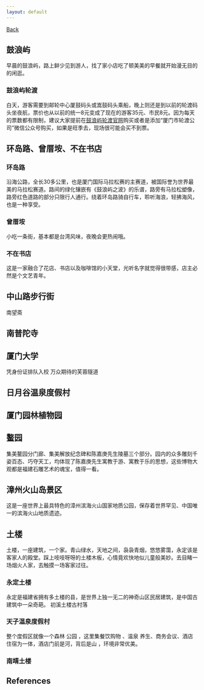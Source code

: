 ```yaml
---
layout: default
---
```


[Back](./)

## 鼓浪屿
早晨的鼓浪屿，路上鲜少见到游人，找了家小店吃了顿美美的早餐就开始漫无目的的闲逛。

### 鼓浪屿轮渡
白天，游客需要到邮轮中心厦鼓码头或嵩鼓码头乘船，晚上则还是到以前的轮渡码头坐夜航，票价也从以前的统一8元变成了现在的游客35元、市民8元。因为每天的票数都有限制，建议大家提前在[鼓浪屿轮渡官网][travel:1]购买或者是添加“厦门市轮渡公司”微信公众号购买，如果是旺季去，现场很可能会买不到票。



## 环岛路、曾厝垵、不在书店
### 环岛路
沿海公路，全长30多公里，也是厦门国际马拉松赛的主赛道，被国际誉为世界最美的马拉松赛道。路间的绿化镶嵌有《鼓浪屿之波》的乐谱，路旁有马拉松塑像，路旁红色道路的部分只限行人通行。绕着环岛路骑自行车，聆听海浪，轻拂海风，也是一种享受。

### 曾厝垵
小吃一条街，基本都是台湾风味，夜晚会更热闹哦。

### 不在书店
这是一家融合了花店、书店以及咖啡馆的小天堂，光听名字就觉得很带感，店主必然是个文艺青年。



## 中山路步行街
南望斋


## 南普陀寺

## 厦门大学
凭身份证排队入校
万众期待的芙蓉隧道

## 日月谷温泉度假村

## 厦门园林植物园

## 鳌园
集美鳌园分门廊、集美解放纪念碑和陈嘉庚先生陵墓三个部分。园内的众多雕刻千姿百态、巧夺天工，均体现了陈嘉庚先生寓教于游、寓教于乐的思想，这些博物大观都是福建石雕艺术的魂宝，值得一看。

## 漳州火山岛景区
这是一座世界上最具特色的漳州滨海火山国家地质公园，保存着世界罕见、中国唯一的滨海火山地质遗迹。

## 土楼
土楼，一座建筑，一个家。青山绿水，天地之间，袅袅青烟，悠悠雾霭，永定该是客家人的殿堂。踩上吱吱呀呀的土楼木板，心情竟欢快地似儿童般美妙。去目睹一场烟火人家，去触摸一场客家过往。

### 永定土楼
永定是福建省拥有多土楼的县，是世界上独一无二的神奇山区民居建筑，是中国古建筑中一朵奇葩。
初溪土楼古村落

### 天子温泉度假村
整个度假区就像一个森林 公园 ，这里集餐饮购物 、温泉 养生、商务会议、酒店住宿为一体，酒店门前是河，背后是山 ，环境非常优美。

### 南靖土楼


## References
[travel:1]: <http://www.xmferry.com/> "鼓浪屿轮渡"
